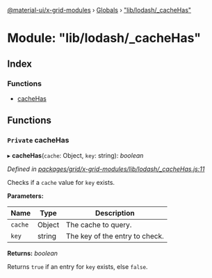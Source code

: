 [@material-ui/x-grid-modules](../README.md) › [Globals](../globals.md) › ["lib/lodash/_cacheHas"](_lib_lodash__cachehas_.md)

# Module: "lib/lodash/_cacheHas"

## Index

### Functions

* [cacheHas](_lib_lodash__cachehas_.md#private-cachehas)

## Functions

### `Private` cacheHas

▸ **cacheHas**(`cache`: Object, `key`: string): *boolean*

*Defined in [packages/grid/x-grid-modules/lib/lodash/_cacheHas.js:11](https://github.com/mui-org/material-ui-x/blob/02342a6/packages/grid/x-grid-modules/lib/lodash/_cacheHas.js#L11)*

Checks if a `cache` value for `key` exists.

**Parameters:**

Name | Type | Description |
------ | ------ | ------ |
`cache` | Object | The cache to query. |
`key` | string | The key of the entry to check. |

**Returns:** *boolean*

Returns `true` if an entry for `key` exists, else `false`.
